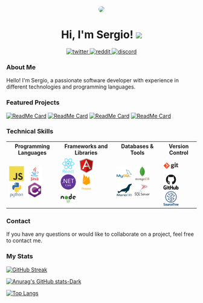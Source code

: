 <div align="center">
   <img src="https://external-content.duckduckgo.com/iu/?u=https%3A%2F%2Fraw.githubusercontent.com%2FKShukhrat%2FKShukhrat%2Fmain%2Fassets%2Fheader_gif.gif&f=1&nofb=1&ipt=819fa98a3a33ee894a4d0b3cfa7dcdea9fb1eecf7a17ab16ab473e8621fda9b5&ipo=images" width="1080" style="border-radius: 50%;"/>
   <h1>Hi, I'm Sergio! <img src="https://media.giphy.com/media/WUlplcMpOCEmTGBtBW/giphy.gif" width="30"></h1>
</div>
<div align="center">
   <a href="https://twitter.com/xSergioBG">
      <img src="https://img.shields.io/badge/Twitter-xSergioBG-blue?logo=Twitter&link=https%3A%2F%2Ftwitter.com%2FxSergioBG" alt="twitter"/>
   </a>
   <a href="https://www.reddit.com/user/_SergioBG_">
      <img src="https://img.shields.io/badge/Reddit-xSergioBG-orange?logo=reddit&link=https%3A%2F%2Fwww.reddit.com%2Fuser%2F_SergioBG_" alt="reddit"/>
   </a>
   <a href="https://discordapp.com/users/177831728147202048">
      <img src="https://img.shields.io/badge/Discord-xSergioBG-5865F2?logo=Discord&link=https%3A%2F%2Fdiscordapp.com%2Fusers%2F177831728147202048" alt="discord"/>
   </a>
</div>

### About Me

Hello! I'm Sergio, a passionate software developer with experience in different technologies and programming languages.

### Featured Projects
[![ReadMe Card](https://github-readme-stats.vercel.app/api/pin/?username=xSergioBG&repo=python-guide)](https://github.com/xSergioBG/python-guide)
[![ReadMe Card](https://github-readme-stats.vercel.app/api/pin/?username=xSergioBG&repo=React-Native-Stopwatch)](https://github.com/xSergioBG/React-Native-Stopwatch)
[![ReadMe Card](https://github-readme-stats.vercel.app/api/pin/?username=xSergioBG&repo=React-Native-Calculator)](https://github.com/xSergioBG/React-Native-Calculator)
[![ReadMe Card](https://github-readme-stats.vercel.app/api/pin/?username=xSergioBG&repo=REACT-PERSONAL-BOILERPLATE)](https://github.com/xSergioBG/REACT-PERSONAL-BOILERPLATE)

### Technical Skills
<table>
  <tr>
    <th>Programming Languages</th>
    <th>Frameworks and Libraries</th>
    <th>Databases & Tools</th>
    <th>Version Control</th>
  </tr>
  <tr>
    <td>
      <img src="https://github.com/devicons/devicon/blob/master/icons/javascript/javascript-original.svg" title="JavaScript" alt="JavaScript" width="40" height="40"/>&nbsp;
      <img src="https://github.com/devicons/devicon/blob/master/icons/java/java-original-wordmark.svg" title="Java" alt="Java" width="40" height="40"/>&nbsp;
      <img src="https://github.com/devicons/devicon/blob/master/icons/python/python-original-wordmark.svg" title="Python" alt="Python" width="40" height="40"/>&nbsp;
      <img src="https://github.com/devicons/devicon/blob/master/icons/csharp/csharp-original.svg"  title="CSharp" alt="CSharp" width="40" height="40"/>&nbsp;
    </td>
    <td>
      <img src="https://github.com/devicons/devicon/blob/master/icons/react/react-original-wordmark.svg" title="React" alt="React" width="40" height="40"/>&nbsp;
      <img src="https://github.com/devicons/devicon/blob/master/icons/angularjs/angularjs-original.svg" title="Angular" alt="Angular" width="40" height="40"/>&nbsp;
      <img src="https://github.com/devicons/devicon/blob/master/icons/dotnetcore/dotnetcore-original.svg" title=".NET" alt=".NET" width="40" height="40"/>&nbsp;
      <img src="https://github.com/devicons/devicon/blob/master/icons/firebase/firebase-plain-wordmark.svg" title="Firebase" alt="Firebase" width="40" height="40"/>&nbsp;
      <img src="https://github.com/devicons/devicon/blob/master/icons/nodejs/nodejs-original-wordmark.svg" title="NodeJS" alt="NodeJS" width="40" height="40"/>&nbsp;
    </td>
    <td>
      <img src="https://github.com/devicons/devicon/blob/master/icons/mysql/mysql-original-wordmark.svg" title="MySQL"  alt="MySQL" width="40" height="40"/>&nbsp;
      <img src="https://github.com/devicons/devicon/blob/master/icons/mongodb/mongodb-original-wordmark.svg" title="MongoDB" alt="MongoDB" width="40" height="40"/>&nbsp;
      <img src="https://github.com/devicons/devicon/blob/master/icons/mariadb/mariadb-original-wordmark.svg" title="MariaDB" alt="MariaDB" width="40" height="40"/>&nbsp;
      <img src="https://github.com/devicons/devicon/blob/master/icons/microsoftsqlserver/microsoftsqlserver-original-wordmark.svg" title="SQLServer" alt="SQLServer" width="40" height="40"/>&nbsp;
    </td>
    <td>
      <img src="https://github.com/devicons/devicon/blob/master/icons/git/git-original-wordmark.svg" title="Git" alt="Git" width="40" height="40"/>&nbsp;
      <img src="https://github.com/devicons/devicon/blob/master/icons/github/github-original-wordmark.svg" title="GitHub" alt="GitHub" width="40" height="40"/>&nbsp;
      <img src="https://github.com/devicons/devicon/blob/master/icons/sourcetree/sourcetree-original-wordmark.svg" title="SourceTree" alt="SourceTree" width="40" height="40"/>&nbsp;
    </td>
  </tr>
</table>


</div>


### Contact
If you have any questions or would like to collaborate on a project, feel free to contact me.

### My Stats
[![GitHub Streak](https://github-readme-streak-stats.herokuapp.com?user=xSergioBG&theme=dark)](https://git.io/streak-stats)

[![Anurag's GitHub stats-Dark](https://github-readme-stats.vercel.app/api?username=xSergioBG&show_icons=true&theme=dark)](https://github.com/xSergioBG/github-readme-stats#gh-dark-mode-only)

[![Top Langs](https://github-readme-stats.vercel.app/api/top-langs/?username=xSergioBG&layout=compact&theme=dark)](https://github.com/anuraghazra/github-readme-stats)



